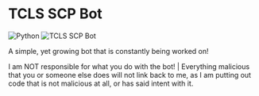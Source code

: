 # TCLS SCP Bot
![Python](https://img.shields.io/badge/Python-3.9.5-red?style=for-the-badge)
![TCLS SCP Bot](https://img.shields.io/badge/SCPBot-1.2.0.1-darkgreen?style=for-the-badge)

A simple, yet growing bot that is constantly being worked on!

I am NOT responsible for what you do with the bot! | Everything malicious that you or someone else does will not link back to me, as I am putting out code that is not malicious at all, or has said intent with it.
